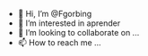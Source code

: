 - 👋 Hi, I’m @Fgorbing
- 👀 I’m interested in aprender 
- 💞️ I’m looking to collaborate on ...
- 📫 How to reach me ...

<!---
Fgorbing/Fgorbing is a ✨ special ✨ repository because its `README.md` (this file) appears on your GitHub profile.
You can click the Preview link to take a look at your changes.
--->
